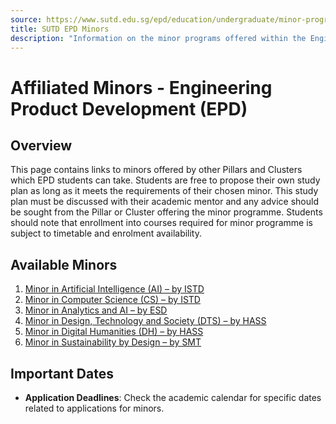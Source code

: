 ```yaml
---
source: https://www.sutd.edu.sg/epd/education/undergraduate/minor-programmes/affiliated-minors#tabs
title: SUTD EPD Minors
description: "Information on the minor programs offered within the Engineering Product Development (EPD) pillar."
---
```


# Affiliated Minors - Engineering Product Development (EPD)

## Overview
This page contains links to minors offered by other Pillars and Clusters which EPD students can take. Students are free to propose their own study plan as long as it meets the requirements of their chosen minor. This study plan must be discussed with their academic mentor and any advice should be sought from the Pillar or Cluster offering the minor programme. Students should note that enrollment into courses required for minor programme is subject to timetable and enrolment availability.

## Available Minors
1. [Minor in Artificial Intelligence (AI) – by ISTD](https://www.sutd.edu.sg/istd/education/undergraduate/minors/ai/)
2. [Minor in Computer Science (CS) – by ISTD](https://www.sutd.edu.sg/istd/education/undergraduate/minors/cs/)
3. [Minor in Analytics and AI – by ESD](https://www.sutd.edu.sg/esd/education/undergraduate/minors/analytics-and-ai/)
4. [Minor in Design, Technology and Society (DTS) – by HASS](https://www.sutd.edu.sg/hass/education/undergraduate/minors/design-technology-and-society-minor/)
5. [Minor in Digital Humanities (DH) – by HASS](https://www.sutd.edu.sg/hass/education/undergraduate/minors/digital-humanities-minor/)
6. [Minor in Sustainability by Design – by SMT](https://www.sutd.edu.sg/smt/education/undergraduate/minors/)

## Important Dates
- **Application Deadlines**: Check the academic calendar for specific dates related to applications for minors.